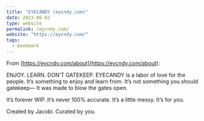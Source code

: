 ```yaml
---
title: "EYECANDY (eycndy.com)"
date: 2023-06-02
type: website
permalink: /eycndy.com/
website: "https://eycndy.com/"
tags:
  - bookmark
---
```

From [https://eycndy.com/about](https://eycndy.com/about):

ENJOY. LEARN.
DON’T GATEKEEP.
EYECANDY is a labor of love for the people.
It’s something to enjoy and learn from.
It’s not something you should gatekeep—
It was made to blow the gates open.

It’s forever WIP.
It’s never 100% accurate.
It’s a little messy.
It’s for you.

Created by Jacobi.
Curated by you.
